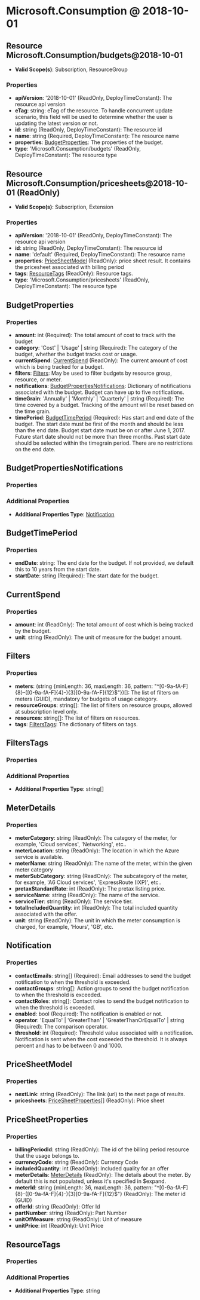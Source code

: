 # Microsoft.Consumption @ 2018-10-01

## Resource Microsoft.Consumption/budgets@2018-10-01
* **Valid Scope(s)**: Subscription, ResourceGroup
### Properties
* **apiVersion**: '2018-10-01' (ReadOnly, DeployTimeConstant): The resource api version
* **eTag**: string: eTag of the resource. To handle concurrent update scenario, this field will be used to determine whether the user is updating the latest version or not.
* **id**: string (ReadOnly, DeployTimeConstant): The resource id
* **name**: string (Required, DeployTimeConstant): The resource name
* **properties**: [BudgetProperties](#budgetproperties): The properties of the budget.
* **type**: 'Microsoft.Consumption/budgets' (ReadOnly, DeployTimeConstant): The resource type

## Resource Microsoft.Consumption/pricesheets@2018-10-01 (ReadOnly)
* **Valid Scope(s)**: Subscription, Extension
### Properties
* **apiVersion**: '2018-10-01' (ReadOnly, DeployTimeConstant): The resource api version
* **id**: string (ReadOnly, DeployTimeConstant): The resource id
* **name**: 'default' (Required, DeployTimeConstant): The resource name
* **properties**: [PriceSheetModel](#pricesheetmodel) (ReadOnly): price sheet result. It contains the pricesheet associated with billing period
* **tags**: [ResourceTags](#resourcetags) (ReadOnly): Resource tags.
* **type**: 'Microsoft.Consumption/pricesheets' (ReadOnly, DeployTimeConstant): The resource type

## BudgetProperties
### Properties
* **amount**: int (Required): The total amount of cost to track with the budget
* **category**: 'Cost' | 'Usage' | string (Required): The category of the budget, whether the budget tracks cost or usage.
* **currentSpend**: [CurrentSpend](#currentspend) (ReadOnly): The current amount of cost which is being tracked for a budget.
* **filters**: [Filters](#filters): May be used to filter budgets by resource group, resource, or meter.
* **notifications**: [BudgetPropertiesNotifications](#budgetpropertiesnotifications): Dictionary of notifications associated with the budget. Budget can have up to five notifications.
* **timeGrain**: 'Annually' | 'Monthly' | 'Quarterly' | string (Required): The time covered by a budget. Tracking of the amount will be reset based on the time grain.
* **timePeriod**: [BudgetTimePeriod](#budgettimeperiod) (Required): Has start and end date of the budget. The start date must be first of the month and should be less than the end date. Budget start date must be on or after June 1, 2017. Future start date should not be more than three months. Past start date should  be selected within the timegrain period. There are no restrictions on the end date.

## BudgetPropertiesNotifications
### Properties
### Additional Properties
* **Additional Properties Type**: [Notification](#notification)

## BudgetTimePeriod
### Properties
* **endDate**: string: The end date for the budget. If not provided, we default this to 10 years from the start date.
* **startDate**: string (Required): The start date for the budget.

## CurrentSpend
### Properties
* **amount**: int (ReadOnly): The total amount of cost which is being tracked by the budget.
* **unit**: string (ReadOnly): The unit of measure for the budget amount.

## Filters
### Properties
* **meters**: (string {minLength: 36, maxLength: 36, pattern: "^[0-9a-fA-F]{8}-([0-9a-fA-F]{4}-){3}[0-9a-fA-F]{12}$"})[]: The list of filters on meters (GUID), mandatory for budgets of usage category.
* **resourceGroups**: string[]: The list of filters on resource groups, allowed at subscription level only.
* **resources**: string[]: The list of filters on resources.
* **tags**: [FiltersTags](#filterstags): The dictionary of filters on tags.

## FiltersTags
### Properties
### Additional Properties
* **Additional Properties Type**: string[]

## MeterDetails
### Properties
* **meterCategory**: string (ReadOnly): The category of the meter, for example, 'Cloud services', 'Networking', etc..
* **meterLocation**: string (ReadOnly): The location in which the Azure service is available.
* **meterName**: string (ReadOnly): The name of the meter, within the given meter category
* **meterSubCategory**: string (ReadOnly): The subcategory of the meter, for example, 'A6 Cloud services', 'ExpressRoute (IXP)', etc..
* **pretaxStandardRate**: int (ReadOnly): The pretax listing price.
* **serviceName**: string (ReadOnly): The name of the service.
* **serviceTier**: string (ReadOnly): The service tier.
* **totalIncludedQuantity**: int (ReadOnly): The total included quantity associated with the offer.
* **unit**: string (ReadOnly): The unit in which the meter consumption is charged, for example, 'Hours', 'GB', etc.

## Notification
### Properties
* **contactEmails**: string[] (Required): Email addresses to send the budget notification to when the threshold is exceeded.
* **contactGroups**: string[]: Action groups to send the budget notification to when the threshold is exceeded.
* **contactRoles**: string[]: Contact roles to send the budget notification to when the threshold is exceeded.
* **enabled**: bool (Required): The notification is enabled or not.
* **operator**: 'EqualTo' | 'GreaterThan' | 'GreaterThanOrEqualTo' | string (Required): The comparison operator.
* **threshold**: int (Required): Threshold value associated with a notification. Notification is sent when the cost exceeded the threshold. It is always percent and has to be between 0 and 1000.

## PriceSheetModel
### Properties
* **nextLink**: string (ReadOnly): The link (url) to the next page of results.
* **pricesheets**: [PriceSheetProperties](#pricesheetproperties)[] (ReadOnly): Price sheet

## PriceSheetProperties
### Properties
* **billingPeriodId**: string (ReadOnly): The id of the billing period resource that the usage belongs to.
* **currencyCode**: string (ReadOnly): Currency Code
* **includedQuantity**: int (ReadOnly): Included quality for an offer
* **meterDetails**: [MeterDetails](#meterdetails) (ReadOnly): The details about the meter. By default this is not populated, unless it's specified in $expand.
* **meterId**: string {minLength: 36, maxLength: 36, pattern: "^[0-9a-fA-F]{8}-([0-9a-fA-F]{4}-){3}[0-9a-fA-F]{12}$"} (ReadOnly): The meter id (GUID)
* **offerId**: string (ReadOnly): Offer Id
* **partNumber**: string (ReadOnly): Part Number
* **unitOfMeasure**: string (ReadOnly): Unit of measure
* **unitPrice**: int (ReadOnly): Unit Price

## ResourceTags
### Properties
### Additional Properties
* **Additional Properties Type**: string

